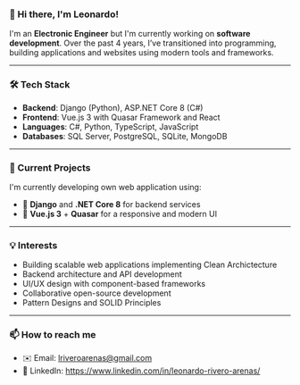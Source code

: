 ### 👋 Hi there, I'm Leonardo!

I'm an **Electronic Engineer** but I'm currently working on **software development**. Over the past 4 years, I’ve transitioned into programming, building applications and websites using modern tools and frameworks.

---

### 🛠️ Tech Stack

- **Backend**: Django (Python), ASP.NET Core 8 (C#)
- **Frontend**: Vue.js 3 with  Quasar Framework and React
- **Languages**: C#, Python, TypeScript, JavaScript
- **Databases**: SQL Server, PostgreSQL, SQLite, MongoDB

---

### 🚀 Current Projects

I'm currently developing own web application using:

- 🔹 **Django** and **.NET Core 8** for backend services
- 🔹 **Vue.js 3** + **Quasar** for a responsive and modern UI

---

### 💡 Interests

- Building scalable web applications implementing Clean Archictecture 
- Backend architecture and API development
- UI/UX design with component-based frameworks
- Collaborative open-source development
- Pattern Designs and SOLID Principles

---

### 📫 How to reach me

- ✉️ Email: lriveroarenas@gmail.com
- 💼 LinkedIn: https://www.linkedin.com/in/leonardo-rivero-arenas/

